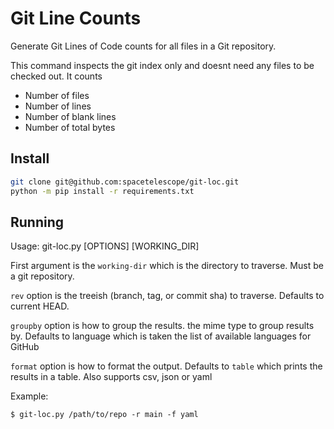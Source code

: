 # Git Line Counts

Generate Git Lines of Code counts for all files in a Git repository.

This command inspects the git index only and doesnt need any files to be checked
out. It counts

- Number of files
- Number of lines
- Number of blank lines
- Number of total bytes

## Install

```bash
git clone git@github.com:spacetelescope/git-loc.git
python -m pip install -r requirements.txt
```

## Running

Usage: git-loc.py [OPTIONS] [WORKING_DIR]

First argument is the `working-dir` which is the directory to traverse. Must be
a git repository.

`rev` option is the treeish (branch, tag, or commit sha) to traverse. Defaults
to current HEAD.

`groupby` option is how to group the results. the mime type to group results by.
Defaults to language which is taken the list of available languages for GitHub

`format` option is how to format the output. Defaults to `table` which prints
the results in a table. Also supports csv, json or yaml

Example:

`$ git-loc.py /path/to/repo -r main -f yaml`
